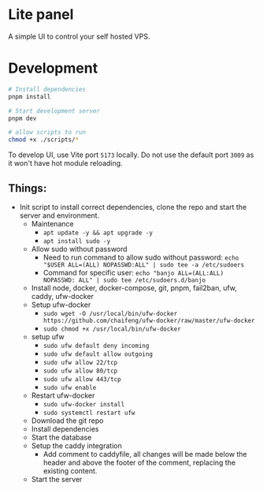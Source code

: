 # Lite panel

A simple UI to control your self hosted VPS.

# Development

```bash
# Install dependencies
pnpm install

# Start development server
pnpm dev

# allow scripts to run
chmod +x ./scripts/*
```

To develop UI, use Vite port `5173` locally. Do not use the default port `3009` as it won't have hot module reloading.

## Things:

-   Init script to install correct dependencies, clone the repo and start the server and environment.
    -   Maintenance
        -   `apt update -y && apt upgrade -y`
        -   `apt install sudo -y`
    -   Allow sudo without password
        -   Need to run command to allow sudo without password: `echo "$USER ALL=(ALL) NOPASSWD:ALL" | sudo tee -a /etc/sudoers`
        -   Command for specific user: `echo "banjo ALL=(ALL:ALL) NOPASSWD: ALL" | sudo tee /etc/sudoers.d/banjo`
    -   Install node, docker, docker-compose, git, pnpm, fail2ban, ufw, caddy, ufw-docker
    -   Setup ufw-docker
        -   `sudo wget -O /usr/local/bin/ufw-docker https://github.com/chaifeng/ufw-docker/raw/master/ufw-docker`
        -   `sudo chmod +x /usr/local/bin/ufw-docker`
    -   setup ufw
        -   `sudo ufw default deny incoming`
        -   `sudo ufw default allow outgoing`
        -   `sudo ufw allow 22/tcp`
        -   `sudo ufw allow 80/tcp`
        -   `sudo ufw allow 443/tcp`
        -   `sudo ufw enable`
    -   Restart ufw-docker
        -   `sudo ufw-docker install`
        -   `sudo systemctl restart ufw`
    -   Download the git repo
    -   Install dependencies
    -   Start the database
    -   Setup the caddy integration
        -   Add comment to caddyfile, all changes will be made below the header and above the footer of the comment, replacing the existing content.
    -   Start the server
